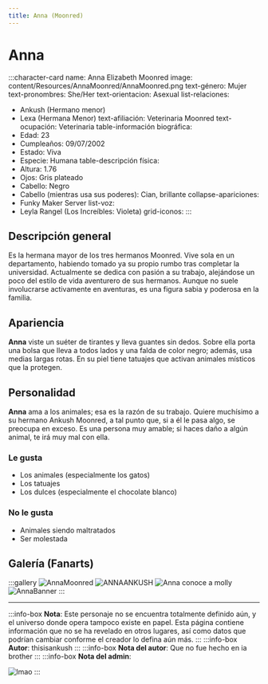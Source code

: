 ```yaml
---
title: Anna (Moonred)
---
```


# Anna

:::character-card
name: Anna Elizabeth Moonred
image: content/Resources/AnnaMoonred/AnnaMoonred.png
text-género: Mujer
text-pronombres: She/Her
text-orientacion: Asexual
list-relaciones:
  - Ankush (Hermano menor)
  - Lexa (Hermana Menor)
text-afiliación: Veterinaria Moonred
text-ocupación: Veterinaria
table-información biográfica:
  - Edad: 23
  - Cumpleaños: 09/07/2002
  - Estado: Viva
  - Especie: Humana
table-descripción física:
  - Altura: 1.76
  - Ojos: Gris plateado
  - Cabello: Negro
  - Cabello (mientras usa sus poderes): Cian, brillante
collapse-apariciones:
  - Funky Maker Server
list-voz:
  - Leyla Rangel (Los Increíbles: Violeta)
grid-iconos:
:::

## Descripción general

Es la hermana mayor de los tres hermanos Moonred. Vive sola en un departamento, habiendo tomado ya su propio rumbo tras completar la universidad. Actualmente se dedica con pasión a su trabajo, alejándose un poco del estilo de vida aventurero de sus hermanos. Aunque no suele involucrarse activamente en aventuras, es una figura sabia y poderosa en la familia.

## Apariencia

**Anna** viste un suéter de tirantes y lleva guantes sin dedos. Sobre ella porta una bolsa que lleva a todos lados y una falda de color negro; además, usa medias largas rotas. En su piel tiene tatuajes que activan animales místicos que la protegen.

## Personalidad

**Anna** ama a los animales; esa es la razón de su trabajo. Quiere muchísimo a su hermano Ankush Moonred, a tal punto que, si a él le pasa algo, se preocupa en exceso. Es una persona muy amable; si haces daño a algún animal, te irá muy mal con ella.

### Le gusta
  - Los animales (especialmente los gatos)
  - Los tatuajes
  - Los dulces (especialmente el chocolate blanco)

### No le gusta
  - Animales siendo maltratados
  - Ser molestada

## Galería (Fanarts)

:::gallery
![AnnaMoonred](content/Resources/AnnaMoonred/AnnaMoonred.png)
![ANNAANKUSH](content/Resources/AnnaMoonred/ANNAANKUSH-1.png)
![Anna conoce a molly](content/Resources/AnnaMoonred/Annaconociendoadavid.png)
![AnnaBanner](content/Resources/AnnaMoonred/AnnaBanner.png)
:::

---

:::info-box
**Nota**: Este personaje no se encuentra totalmente definido aún, y el universo donde opera tampoco existe en papel. Esta página contiene
información que no se ha revelado en otros lugares, así como datos que podrían cambiar conforme el creador lo defina aún más.
:::
:::info-box
**Autor**: thisisankush
:::
:::info-box
**Nota del autor**: Que no fue hecho en ia brother 
:::
:::info-box
**Nota del admin**:

![lmao](content/Resources/lmao.gif)
:::